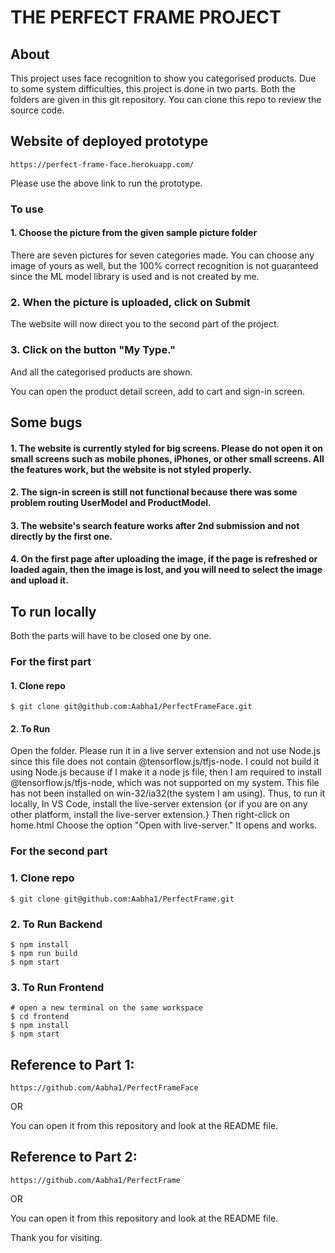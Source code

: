 # THE PERFECT FRAME PROJECT

## About

This project uses face recognition to show you categorised products. Due to some system difficulties, this project is done in two parts. Both the folders are given in this git repository. You can clone this repo to review the source code.

## Website of deployed prototype

```
https://perfect-frame-face.herokuapp.com/
```

Please use the above link to run the prototype.

### To use

#### 1. Choose the picture from the given sample picture folder

There are seven pictures for seven categories made. You can choose any image of yours as well, but the 100% correct recognition is not guaranteed since the ML model library is used and is not created by me.

### 2. When the picture is uploaded, click on Submit

The website will now direct you to the second part of the project.

### 3. Click on the button "My Type."

And all the categorised products are shown.

You can open the product detail screen, add to cart and sign-in screen.

## Some bugs

#### 1. The website is currently styled for big screens. Please do not open it on small screens such as mobile phones, iPhones, or other small screens. All the features work, but the website is not styled properly.

#### 2. The sign-in screen is still not functional because there was some problem routing UserModel and ProductModel.

#### 3. The website's search feature works after 2nd submission and not directly by the first one.

#### 4. On the first page after uploading the image, if the page is refreshed or loaded again, then the image is lost, and you will need to select the image and upload it.

## To run locally

Both the parts will have to be closed one by one.

### For the first part

#### 1. Clone repo

```
$ git clone git@github.com:Aabha1/PerfectFrameFace.git
```

#### 2. To Run

Open the folder.
Please run it in a live server extension and not use Node.js since this file does not contain @tensorflow.js/tfjs-node. I could not build it using Node.js because if I make it a node js file, then I am required to install @tensorflow.js/tfjs-node, which was not supported on my system. This file has not been installed on win-32/ia32(the system I am using).
Thus, to run it locally,
In VS Code, install the live-server extension {or if you are on any other platform, install the live-server extension.}
Then right-click on home.html
Choose the option "Open with live-server."
It opens and works.

### For the second part

### 1. Clone repo

```
$ git clone git@github.com:Aabha1/PerfectFrame.git
```

### 2. To Run Backend

```
$ npm install
$ npm run build
$ npm start
```

### 3. To Run Frontend

```
# open a new terminal on the same workspace
$ cd frontend
$ npm install
$ npm start
```

## Reference to Part 1:

```
https://github.com/Aabha1/PerfectFrameFace
```

OR

You can open it from this repository and look at the README file.

## Reference to Part 2:

```
https://github.com/Aabha1/PerfectFrame
```

OR

You can open it from this repository and look at the README file.

Thank you for visiting.
